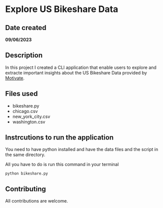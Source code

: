 # Explore US Bikeshare Data

## Date created
**09/06/2023**

## Description
In this project I created a CLI application that enable users to explore and extracte important insights about the US Bikeshare Data provided by [Motivate](https://motivateco.com).

## Files used
* bikeshare.py
* chicago.csv
* new_york_city.csv
* washington.csv

## Instrcutions to run the application

You need to have python installed and have the data files and the script in the same directory.

All you have to do is run this command in your terminal
```
python bikeshare.py
```

## Contributing
All contributions are welcome.